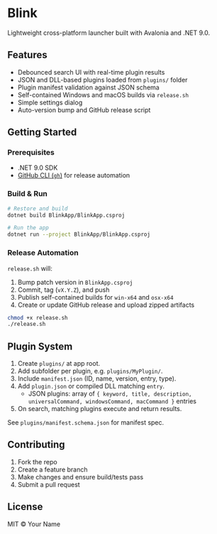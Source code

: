# Blink

Lightweight cross-platform launcher built with Avalonia and .NET 9.0.

## Features

- Debounced search UI with real-time plugin results
- JSON and DLL-based plugins loaded from `plugins/` folder
- Plugin manifest validation against JSON schema
- Self-contained Windows and macOS builds via `release.sh`
- Simple settings dialog
- Auto-version bump and GitHub release script

## Getting Started

### Prerequisites

- .NET 9.0 SDK
- [GitHub CLI (`gh`)](https://cli.github.com/) for release automation

### Build & Run

```bash
# Restore and build
dotnet build BlinkApp/BlinkApp.csproj

# Run the app
dotnet run --project BlinkApp/BlinkApp.csproj
```

### Release Automation

`release.sh` will:

1. Bump patch version in `BlinkApp.csproj`
2. Commit, tag (`vX.Y.Z`), and push
3. Publish self-contained builds for `win-x64` and `osx-x64`
4. Create or update GitHub release and upload zipped artifacts

```bash
chmod +x release.sh
./release.sh
```

## Plugin System

1. Create `plugins/` at app root.
2. Add subfolder per plugin, e.g. `plugins/MyPlugin/`.
3. Include `manifest.json` (ID, name, version, entry, type).
4. Add `plugin.json` or compiled DLL matching `entry`.
   - JSON plugins: array of `{ keyword, title, description, universalCommand, windowsCommand, macCommand }` entries
5. On search, matching plugins execute and return results.

See `plugins/manifest.schema.json` for manifest spec.

## Contributing

1. Fork the repo
2. Create a feature branch
3. Make changes and ensure build/tests pass
4. Submit a pull request

## License

MIT © Your Name

